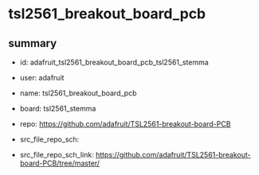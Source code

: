 # tsl2561_breakout_board_pcb
 
## summary 
* id: adafruit_tsl2561_breakout_board_pcb_tsl2561_stemma
* user: adafruit
* name: tsl2561_breakout_board_pcb
* board: tsl2561_stemma
* repo: https://github.com/adafruit/TSL2561-breakout-board-PCB



* src_file_repo_sch: 
* src_file_repo_sch_link: https://github.com/adafruit/TSL2561-breakout-board-PCB/tree/master/






